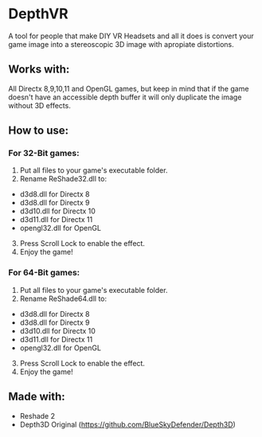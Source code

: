 # DepthVR

A tool for people that make DIY VR Headsets and all it does is convert your game image into a stereoscopic 3D image with apropiate distortions.

## Works with:

All Directx 8,9,10,11 and OpenGL games, but keep in mind that if the game doesn't have an accessible depth buffer it will only duplicate the image without 3D effects.

## How to use:

### For 32-Bit games:

1) Put all files to your game's executable folder.
2) Rename ReShade32.dll to:

- d3d8.dll for Directx 8
- d3d8.dll for Directx 9
- d3d10.dll for Directx 10
- d3d11.dll for Directx 11
- opengl32.dll for OpenGL

3) Press Scroll Lock to enable the effect.
4) Enjoy the game!

### For 64-Bit games:

1) Put all files to your game's executable folder.
2) Rename ReShade64.dll to:

- d3d8.dll for Directx 8
- d3d8.dll for Directx 9
- d3d10.dll for Directx 10
- d3d11.dll for Directx 11
- opengl32.dll for OpenGL

3) Press Scroll Lock to enable the effect.
4) Enjoy the game!


## Made with:

- Reshade 2
- Depth3D Original (https://github.com/BlueSkyDefender/Depth3D)
